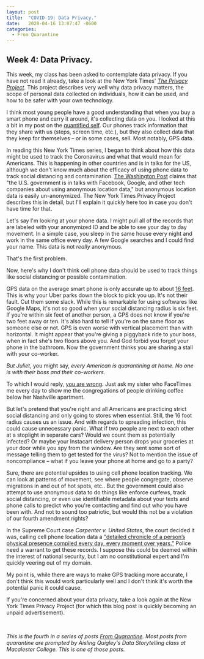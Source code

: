 ```yaml
---
layout: post
title:  "COVID-19: Data Privacy."
date:   2020-04-16 13:07:47 -0600
categories: 
  - From Quarantine
---
```



## Week 4: Data Privacy.

This week, my class has been asked to contemplate data privacy.  If you have not read it already, take a look at the New York Times' [*The Privacy Project*](https://www.nytimes.com/interactive/2019/opinion/internet-privacy-project.html).  This project describes very well why data privacy matters, the scope of personal data collected on individuals, how it can be used, and how to be safer with your own technology.

I think most young people have a good understanding that when you buy a smart phone and carry it around, it's collecting data on you.  I looked at this a bit in my post on the [quantified self](https://julietkelson.github.io/from%20quarantine/COVID-Quantified-Self/).  Our phones track information that they share with us (steps, screen time, etc.), but they also collect data that they keep for themselves – or in some cases, sell.  Most notably, GPS data.

In reading this New York Times series, I began to think about how this data might be used to track the Coronavirus and what that would mean for Americans.  This is happening in other countries and is in talks for the US, although we don't know much about the efficacy of using phone data to track social distancing and contamination.  [The Washington Post](https://www.washingtonpost.com/technology/2020/03/24/social-distancing-maps-cellphone-location/) claims that "the U.S. government is in talks with Facebook, Google, and other tech companies about using anonymous location data," but anonymous location data is easily un-anonymized. The New York Times Privacy Project describes this in detail, but I'll explain it quickly here too in case you don't have time for that.

Let's say I'm looking at your phone data. I might pull all of the records that are labeled with your anonymized ID and be able to see your day to day movement.  In a simple case, you sleep in the same house every night and work in the same office every day. A few Google searches and I could find your name.  This data is not *really* anonymous.

That's the first problem.

Now, here's why I don't think cell phone data should be used to track things like social distancing or possible contamination.

GPS data on the average smart phone is only accurate up to about [16 feet](https://www.ion.org/publications/abstract.cfm?articleID=13079).  This is why your Uber parks down the block to pick you up.  It's not their fault. Cut them some slack. While this is remarkable for using softwares like Google Maps, it's not so good when your social distancing radius is six feet.  If you're within six feet of another person, a GPS does not know if you're two feet away or ten. It's also hard to tell if you're on the same floor as someone else or not. GPS is even worse with vertical placement than with horizontal. It might appear that you're giving a piggyback ride to your boss, when in fact she's two floors above you. And God forbid you forget your phone in the bathroom.  Now the government thinks you are sharing a stall with your co-worker.

*But Juliet,* you might say, *every American is quarantining at home.  No one is with their boss and their co-workers.*

To which I would reply, [you are wrong](https://www.nytimes.com/interactive/2020/04/02/us/coronavirus-social-distancing.html).  Just ask my sister who FaceTimes me every day to show me the congregations of people drinking coffee below her Nashville apartment. 

But let's pretend that you're right and all Americans are practicing strict social distancing and only going to stores when essential.  Still, the 16 foot radius causes us an issue.  And with regards to spreading infection, this could cause unnecessary panic. What if two people are next to each other at a stoplight in separate cars? Would we count them as potentially infected? Or maybe your Instacart delivery person drops your groceries at your door while you spy from the window. Are they sent some sort of message telling them to get tested for the virus?  Not to mention the issue of noncompliance – what if you leave your phone at home and go to a party?

Sure, there are potential upsides to using cell phone location tracking.  We can look at patterns of movement, see where people congregate, observe migrations in and out of hot spots, etc..  But the government could also attempt to use anonymous data to do things like enforce curfews, track social distancing, or even use identifiable metadata about your texts and phone calls to predict who you're contacting and find out who you have been with.  And not to sound too patriotic, but would this not be a violation of our fourth amendment rights? 

In the Supreme Court case *Carpenter v. United States*, the court decided it was, calling cell phone location data a ["detailed chronicle of a person’s physical presence compiled every day, every moment over years.”](https://www.eff.org/document/carpenter-v-united-states-supreme-court-opinion) Police need a warrant to get these records. I suppose this could be deemed within the interest of national security, but I am no constitutional expert and I'm quickly veering out of my domain.

My point is, while there are ways to make GPS tracking more accurate, I don't think this would work particularly well and I don't think it's worth the potential panic it could cause.

If you're concerned about your data privacy, take a look again at the New York Times Privacy Project (for which this blog post is quickly becoming an unpaid advertisement).

<br/>

*This is the fourth in a series of posts [From Quarantine](https://julietkelson.github.io/covid/).  Most posts from quarantine are prompted by Aisling Quigley's Data Storytelling class at Macalester College.  This is one of those posts.*

